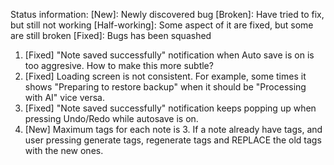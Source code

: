 Status information:
[New]: Newly discovered bug
[Broken]: Have tried to fix, but still not working
[Half-working]: Some aspect of it are fixed, but some are still broken
[Fixed]: Bugs has been squashed

1. [Fixed] "Note saved successfully" notification when Auto save is on is too aggresive. How to make this more subtle?
2. [Fixed] Loading screen is not consistent. For example, some times it shows "Preparing to restore backup" when it should be "Processing with AI" vice versa.
3. [Fixed] "Note saved successfully" notification keeps popping up when pressing Undo/Redo while autosave is on.
4. [New] Maximum tags for each note is 3. If a note already have tags, and user pressing generate tags, regenerate tags and REPLACE the old tags with the new ones.